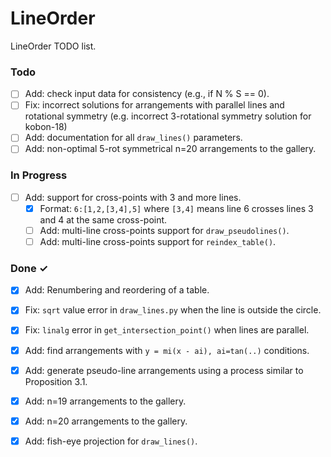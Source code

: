 # LineOrder

LineOrder TODO list.

### Todo

- [ ] Add: check input data for consistency (e.g., if N % S == 0).
- [ ] Fix: incorrect solutions for arrangements with parallel lines and rotational symmetry (e.g. incorrect 3-rotational symmetry solution for kobon-18)
- [ ] Add: documentation for all `draw_lines()` parameters. 
- [ ] Add: non-optimal 5-rot symmetrical n=20 arrangements to the gallery.

### In Progress

- [ ] Add: support for cross-points with 3 and more lines.
    - [x] Format: `6:[1,2,[3,4],5]` where `[3,4]` means line 6 crosses lines 3 and 4 at the same cross-point.
    - [ ] Add: multi-line cross-points support for `draw_pseudolines()`.
    - [ ] Add: multi-line cross-points support for `reindex_table()`.

### Done ✓

- [x] Add: Renumbering and reordering of a table.
- [x] Fix: `sqrt` value error in `draw_lines.py` when the line is outside the circle.
- [x] Fix: `linalg` error in `get_intersection_point()` when lines are parallel.
- [x] Add: find arrangements with `y = mi(x - ai), ai=tan(..)` conditions.
- [x] Add: generate pseudo-line arrangements using a process similar to Proposition 3.1.
- [x] Add: n=19 arrangements to the gallery.
- [x] Add: n=20 arrangements to the gallery.
- [x] Add: fish-eye projection for `draw_lines()`.

